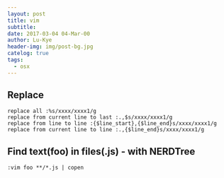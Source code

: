 ```yaml
---
layout: post
title: vim
subtitle: 
date: 2017-03-04 04-Mar-00
author: Lu-Kye
header-img: img/post-bg.jpg
catelog: true
tags: 
  - osx
---
```

## Replace
```
replace all :%s/xxxx/xxxx1/g
replace from current line to last :.,$s/xxxx/xxxx1/g
replace from line to line :{$line_start},{$line_end}s/xxxx/xxxx1/g
replace from current line to line :.,{$line_end}s/xxxx/xxxx1/g
```

## Find text(foo) in files(.js) - with NERDTree
```
:vim foo **/*.js | copen
```
